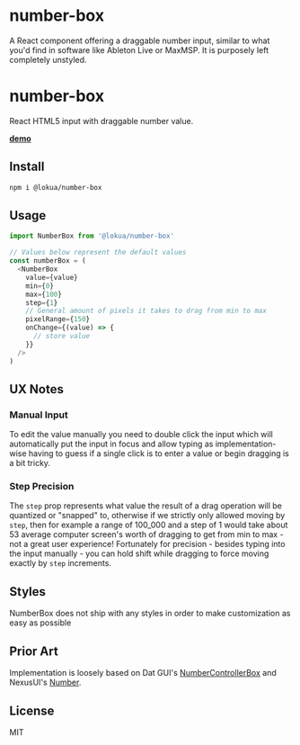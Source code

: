 # number-box

A React component offering a draggable number input, similar to what you'd find
in software like Ableton Live or MaxMSP. It is purposely left completely
unstyled.

# number-box

React HTML5 input with draggable number value.

**[demo](https://lokua.github.io/number-box)**

## Install

```sh
npm i @lokua/number-box
```

## Usage

```js
import NumberBox from '@lokua/number-box'

// Values below represent the default values
const numberBox = (
  <NumberBox
    value={value}
    min={0}
    max={100}
    step={1}
    // General amount of pixels it takes to drag from min to max
    pixelRange={150}
    onChange={(value) => {
      // store value
    }}
  />
)
```

## UX Notes

### Manual Input

To edit the value manually you need to double click the input which will
automatically put the input in focus and allow typing as implementation-wise
having to guess if a single click is to enter a value or begin dragging is a bit
tricky.

### Step Precision

The `step` prop represents what value the result of a drag operation will be
quantized or "snapped" to, otherwise if we strictly only allowed moving by
`step`, then for example a range of 100_000 and a step of 1 would take about 53
average computer screen's worth of dragging to get from min to max - not a great
user experience! Fortunately for precision - besides typing into the input
manually - you can hold shift while dragging to force moving exactly by `step`
increments.

## Styles

NumberBox does not ship with any styles in order to make customization as easy
as possible

## Prior Art

Implementation is loosely based on Dat GUI's
[NumberControllerBox](https://github.com/dataarts/dat.gui/blob/master/src/dat/controllers/NumberControllerBox.js)
and NexusUI's
[Number](https://github.com/nexus-js/ui/blob/master/lib/interfaces/number.js).

## License

MIT
